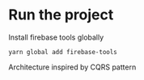 # Run the project

Install firebase tools globally
```
yarn global add firebase-tools
```

Architecture inspired by CQRS pattern
